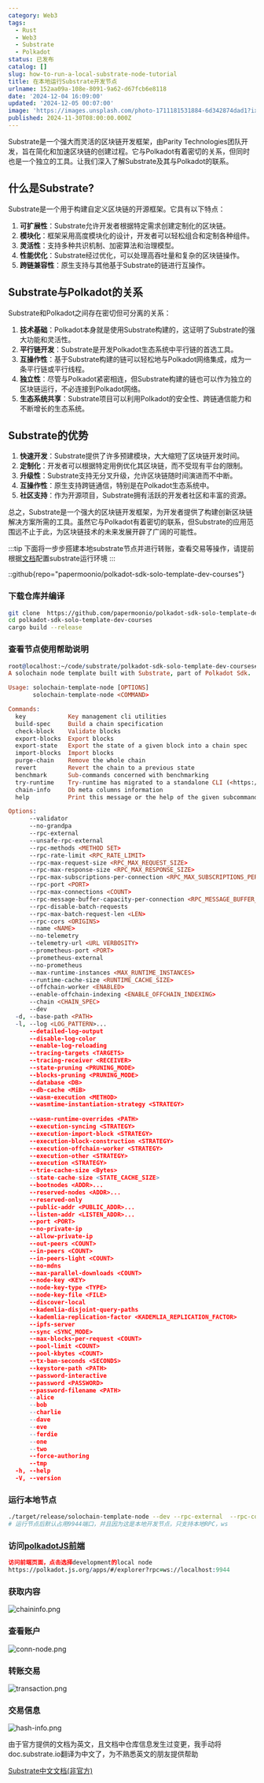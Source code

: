 ```yaml
---
category: Web3
tags:
  - Rust
  - Web3
  - Substrate
  - Polkadot
status: 已发布
catalog: []
slug: how-to-run-a-local-substrate-node-tutorial
title: 在本地运行Substrate开发节点
urlname: 152aa09a-108e-8091-9a62-d67fcb6e8118
date: '2024-12-04 16:09:00'
updated: '2024-12-05 00:07:00'
image: 'https://images.unsplash.com/photo-1711181531884-6d342874dad1?ixlib=rb-4.0.3&q=85&fm=jpg&crop=entropy&cs=srgb'
published: 2024-11-30T08:00:00.000Z
---
```


Substrate是一个强大而灵活的区块链开发框架，由Parity Technologies团队开发，旨在简化和加速区块链的创建过程。它与Polkadot有着密切的关系，但同时也是一个独立的工具。让我们深入了解Substrate及其与Polkadot的联系。


## 什么是Substrate?


Substrate是一个用于构建自定义区块链的开源框架。它具有以下特点：

1. **可扩展性**：Substrate允许开发者根据特定需求创建定制化的区块链。
2. **模块化**：框架采用高度模块化的设计，开发者可以轻松组合和定制各种组件。
3. **灵活性**：支持多种共识机制、加密算法和治理模型。
4. **性能优化**：Substrate经过优化，可以处理高吞吐量和复杂的区块链操作。
5. **跨链兼容性**：原生支持与其他基于Substrate的链进行互操作。

## Substrate与Polkadot的关系


Substrate和Polkadot之间存在密切但可分离的关系：

1. **技术基础**：Polkadot本身就是使用Substrate构建的，这证明了Substrate的强大功能和灵活性。
2. **平行链开发**：Substrate是开发Polkadot生态系统中平行链的首选工具。
3. **互操作性**：基于Substrate构建的链可以轻松地与Polkadot网络集成，成为一条平行链或平行线程。
4. **独立性**：尽管与Polkadot紧密相连，但Substrate构建的链也可以作为独立的区块链运行，不必连接到Polkadot网络。
5. **生态系统共享**：Substrate项目可以利用Polkadot的安全性、跨链通信能力和不断增长的生态系统。

## Substrate的优势

1. **快速开发**：Substrate提供了许多预建模块，大大缩短了区块链开发时间。
2. **定制化**：开发者可以根据特定用例优化其区块链，而不受现有平台的限制。
3. **升级性**：Substrate支持无分叉升级，允许区块链随时间演进而不中断。
4. **互操作性**：原生支持跨链通信，特别是在Polkadot生态系统中。
5. **社区支持**：作为开源项目，Substrate拥有活跃的开发者社区和丰富的资源。

总之，Substrate是一个强大的区块链开发框架，为开发者提供了构建创新区块链解决方案所需的工具。虽然它与Polkadot有着密切的联系，但Substrate的应用范围远不止于此，为区块链技术的未来发展开辟了广阔的可能性。


:::tip
下面将一步步搭建本地substrate节点并进行转账，查看交易等操作，请提前根据[文档](https://substrate-docs.pages.dev/en/install/macos/?mode=light)配置substrate运行环境
:::


::github{repo="papermoonio/polkadot-sdk-solo-template-dev-courses"}


### 下载仓库并编译


```bash
git clone  https://github.com/papermoonio/polkadot-sdk-solo-template-dev-courses 
cd polkadot-sdk-solo-template-dev-courses
cargo build --release
```


### 查看节点使用帮助说明


```prolog
root@localhost:~/code/substrate/polkadot-sdk-solo-template-dev-courses# ./target/release/solochain-template-node -h
A solochain node template built with Substrate, part of Polkadot Sdk.

Usage: solochain-template-node [OPTIONS]
       solochain-template-node <COMMAND>

Commands:
  key            Key management cli utilities
  build-spec     Build a chain specification
  check-block    Validate blocks
  export-blocks  Export blocks
  export-state   Export the state of a given block into a chain spec
  import-blocks  Import blocks
  purge-chain    Remove the whole chain
  revert         Revert the chain to a previous state
  benchmark      Sub-commands concerned with benchmarking
  try-runtime    Try-runtime has migrated to a standalone CLI (<https://github.com/paritytech/try-runtime-cli>). The subcommand exists as a stub and deprecation notice. It will be removed entirely some time after January 2024
  chain-info     Db meta columns information
  help           Print this message or the help of the given subcommand(s)

Options:
      --validator                                                                                Enable validator mode
      --no-grandpa                                                                               Disable GRANDPA
      --rpc-external                                                                             Listen to all RPC interfaces (default: local)
      --unsafe-rpc-external                                                                      Listen to all RPC interfaces
      --rpc-methods <METHOD SET>                                                                 RPC methods to expose. [default: auto] [possible values: auto, safe, unsafe]
      --rpc-rate-limit <RPC_RATE_LIMIT>                                                          RPC rate limiting (calls/minute) for each connection
      --rpc-max-request-size <RPC_MAX_REQUEST_SIZE>                                              Set the maximum RPC request payload size for both HTTP and WS in megabytes [default: 15]
      --rpc-max-response-size <RPC_MAX_RESPONSE_SIZE>                                            Set the maximum RPC response payload size for both HTTP and WS in megabytes [default: 15]
      --rpc-max-subscriptions-per-connection <RPC_MAX_SUBSCRIPTIONS_PER_CONNECTION>              Set the maximum concurrent subscriptions per connection [default: 1024]
      --rpc-port <PORT>                                                                          Specify JSON-RPC server TCP port
      --rpc-max-connections <COUNT>                                                              Maximum number of RPC server connections [default: 100]
      --rpc-message-buffer-capacity-per-connection <RPC_MESSAGE_BUFFER_CAPACITY_PER_CONNECTION>  The number of messages the RPC server is allowed to keep in memory [default: 64]
      --rpc-disable-batch-requests                                                               Disable RPC batch requests
      --rpc-max-batch-request-len <LEN>                                                          Limit the max length per RPC batch request
      --rpc-cors <ORIGINS>                                                                       Specify browser *origins* allowed to access the HTTP & WS RPC servers
      --name <NAME>                                                                              The human-readable name for this node
      --no-telemetry                                                                             Disable connecting to the Substrate telemetry server
      --telemetry-url <URL VERBOSITY>                                                            The URL of the telemetry server to connect to
      --prometheus-port <PORT>                                                                   Specify Prometheus exporter TCP Port
      --prometheus-external                                                                      Expose Prometheus exporter on all interfaces
      --no-prometheus                                                                            Do not expose a Prometheus exporter endpoint
      --max-runtime-instances <MAX_RUNTIME_INSTANCES>                                            The size of the instances cache for each runtime [max: 32] [default: 8]
      --runtime-cache-size <RUNTIME_CACHE_SIZE>                                                  Maximum number of different runtimes that can be cached [default: 2]
      --offchain-worker <ENABLED>                                                                Execute offchain workers on every block [default: when-authority] [possible values: always, never, when-authority]
      --enable-offchain-indexing <ENABLE_OFFCHAIN_INDEXING>                                      Enable offchain indexing API [default: false] [possible values: true, false]
      --chain <CHAIN_SPEC>                                                                       Specify the chain specification
      --dev                                                                                      Specify the development chain
  -d, --base-path <PATH>                                                                         Specify custom base path
  -l, --log <LOG_PATTERN>...                                                                     Sets a custom logging filter (syntax: `<target>=<level>`)
      --detailed-log-output                                                                      Enable detailed log output
      --disable-log-color                                                                        Disable log color output
      --enable-log-reloading                                                                     Enable feature to dynamically update and reload the log filter
      --tracing-targets <TARGETS>                                                                Sets a custom profiling filter
      --tracing-receiver <RECEIVER>                                                              Receiver to process tracing messages [default: log] [possible values: log]
      --state-pruning <PRUNING_MODE>                                                             Specify the state pruning mode
      --blocks-pruning <PRUNING_MODE>                                                            Specify the blocks pruning mode [default: archive-canonical]
      --database <DB>                                                                            Select database backend to use [possible values: rocksdb, paritydb, auto, paritydb-experimental]
      --db-cache <MiB>                                                                           Limit the memory the database cache can use
      --wasm-execution <METHOD>                                                                  Method for executing Wasm runtime code [default: compiled] [possible values: interpreted-i-know-what-i-do, compiled]
      --wasmtime-instantiation-strategy <STRATEGY>                                               The WASM instantiation method to use [default: pooling-copy-on-write] [possible values: pooling-copy-on-write, recreate-instance-copy-on-write, pooling,
                                                                                                 recreate-instance]
      --wasm-runtime-overrides <PATH>                                                            Specify the path where local WASM runtimes are stored
      --execution-syncing <STRATEGY>                                                             Runtime execution strategy for importing blocks during initial sync [possible values: native, wasm, both, native-else-wasm]
      --execution-import-block <STRATEGY>                                                        Runtime execution strategy for general block import (including locally authored blocks) [possible values: native, wasm, both, native-else-wasm]
      --execution-block-construction <STRATEGY>                                                  Runtime execution strategy for constructing blocks [possible values: native, wasm, both, native-else-wasm]
      --execution-offchain-worker <STRATEGY>                                                     Runtime execution strategy for offchain workers [possible values: native, wasm, both, native-else-wasm]
      --execution-other <STRATEGY>                                                               Runtime execution strategy when not syncing, importing or constructing blocks [possible values: native, wasm, both, native-else-wasm]
      --execution <STRATEGY>                                                                     The execution strategy that should be used by all execution contexts [possible values: native, wasm, both, native-else-wasm]
      --trie-cache-size <Bytes>                                                                  Specify the state cache size [default: 67108864]
      --state-cache-size <STATE_CACHE_SIZE>                                                      DEPRECATED: switch to `--trie-cache-size`
      --bootnodes <ADDR>...                                                                      Specify a list of bootnodes
      --reserved-nodes <ADDR>...                                                                 Specify a list of reserved node addresses
      --reserved-only                                                                            Whether to only synchronize the chain with reserved nodes
      --public-addr <PUBLIC_ADDR>...                                                             Public address that other nodes will use to connect to this node
      --listen-addr <LISTEN_ADDR>...                                                             Listen on this multiaddress
      --port <PORT>                                                                              Specify p2p protocol TCP port
      --no-private-ip                                                                            Always forbid connecting to private IPv4/IPv6 addresses
      --allow-private-ip                                                                         Always accept connecting to private IPv4/IPv6 addresses
      --out-peers <COUNT>                                                                        Number of outgoing connections we're trying to maintain [default: 8]
      --in-peers <COUNT>                                                                         Maximum number of inbound full nodes peers [default: 32]
      --in-peers-light <COUNT>                                                                   Maximum number of inbound light nodes peers [default: 100]
      --no-mdns                                                                                  Disable mDNS discovery (default: true)
      --max-parallel-downloads <COUNT>                                                           Maximum number of peers from which to ask for the same blocks in parallel [default: 5]
      --node-key <KEY>                                                                           Secret key to use for p2p networking
      --node-key-type <TYPE>                                                                     Crypto primitive to use for p2p networking [default: ed25519] [possible values: ed25519]
      --node-key-file <FILE>                                                                     File from which to read the node's secret key to use for p2p networking
      --discover-local                                                                           Enable peer discovery on local networks
      --kademlia-disjoint-query-paths                                                            Require iterative Kademlia DHT queries to use disjoint paths
      --kademlia-replication-factor <KADEMLIA_REPLICATION_FACTOR>                                Kademlia replication factor [default: 20]
      --ipfs-server                                                                              Join the IPFS network and serve transactions over bitswap protocol
      --sync <SYNC_MODE>                                                                         Blockchain syncing mode. [default: full] [possible values: full, fast, fast-unsafe, warp]
      --max-blocks-per-request <COUNT>                                                           Maximum number of blocks per request [default: 64]
      --pool-limit <COUNT>                                                                       Maximum number of transactions in the transaction pool [default: 8192]
      --pool-kbytes <COUNT>                                                                      Maximum number of kilobytes of all transactions stored in the pool [default: 20480]
      --tx-ban-seconds <SECONDS>                                                                 How long a transaction is banned for
      --keystore-path <PATH>                                                                     Specify custom keystore path
      --password-interactive                                                                     Use interactive shell for entering the password used by the keystore
      --password <PASSWORD>                                                                      Password used by the keystore
      --password-filename <PATH>                                                                 File that contains the password used by the keystore
      --alice                                                                                    Shortcut for `--name Alice --validator`
      --bob                                                                                      Shortcut for `--name Bob --validator`
      --charlie                                                                                  Shortcut for `--name Charlie --validator`
      --dave                                                                                     Shortcut for `--name Dave --validator`
      --eve                                                                                      Shortcut for `--name Eve --validator`
      --ferdie                                                                                   Shortcut for `--name Ferdie --validator`
      --one                                                                                      Shortcut for `--name One --validator`
      --two                                                                                      Shortcut for `--name Two --validator`
      --force-authoring                                                                          Enable authoring even when offline
      --tmp                                                                                      Run a temporary node
  -h, --help                                                                                     Print help (see more with '--help')
  -V, --version                                                                                  Print version
```


### 运行本地节点


```bash
./target/release/solochain-template-node --dev --rpc-external  --rpc-cors all
# 运行节点后默认占用9944端口，并且因为这是本地开发节点，只支持本地RPC，ws
```


### 访问[polkadotJS前端](https://polkadot.js.org/apps/#/explorer?rpc=ws://localhost:9944)


```prolog
访问前端页面，点击选择development的local node
https://polkadot.js.org/apps/#/explorer?rpc=ws://localhost:9944
```


### 获取内容


![chaininfo.png](https://prod-files-secure.s3.us-west-2.amazonaws.com/5d24fe63-e567-4804-86f9-9fdc62e13082/89be5adf-5619-4306-be75-45b425e3c446/chaininfo.png?X-Amz-Algorithm=AWS4-HMAC-SHA256&X-Amz-Content-Sha256=UNSIGNED-PAYLOAD&X-Amz-Credential=ASIAZI2LB4663BGCYXAS%2F20250402%2Fus-west-2%2Fs3%2Faws4_request&X-Amz-Date=20250402T213254Z&X-Amz-Expires=3600&X-Amz-Security-Token=IQoJb3JpZ2luX2VjEHYaCXVzLXdlc3QtMiJHMEUCIQC5RKGguNp3xiQIPsCAP0MXa19EWClPeEM3qzdUtd4ScwIgWhu6HuwC5Qh4gxh4tXYrxHlAck4h45IM5IPOEqSzgOYqiAQI3%2F%2F%2F%2F%2F%2F%2F%2F%2F%2F%2FARAAGgw2Mzc0MjMxODM4MDUiDMUoL3PaVyzCSKbcxyrcA6pDHwbp%2F1MqzZLn7wf13Wzi1%2B7HAydD%2FwvmM%2Bf%2FbAOzCBtkjv2C9gjeJCRGeXiSfK4DcvfxIkFSeCRql79kPady1f3yJ0yXcXTj5txzJxO4fQZPb3nCckEhY6uARi%2B4%2FSawlFndPPehU3FFh6sNUIlaqM5MwtlLc5nzVozS%2FUNVoXk7LOwtsYh7nhqkMMjr02YeTsyk2EQ%2BwlnkzcaNrJPsyzlcUhXTWat3vJMdkOYm26CoXkvsBH1hVHKeDRXJiLWf5zTeOHOsCJOHnlpXKpxcNsMZfLRYV5cdINE6OkcXaFsiJHnWldPfdkdIsHBIXEh6ETGC%2BA3pNdZQoohoEM0XN3BZ1v3YNSvRwijNIGaVa%2Fz0ZlbOKZdCWMM9Cfz%2FdnmuaJNiIj3WusgZokZ2fDRKCbRyxu6kw%2BypaFM3PJqtvB%2B9Dk%2BYHyVQf69Ioeo%2FURFXIvQdTb7eN3ewudBsvcM7N1dvNOwPaiMTE2PLrtl6reqwqbBOUb2KkCmCTHOBBDfXvSJ6carkeFo%2Bv0KsnLxBK4AjiV74WyqBoUBNQymCgafbMlmSeOEoFPH66MbPxrsNS7ie82iiQtnjLI%2BnGhqbTsQSs3%2Fzj6mai0B5SHcoy3NeKvEZxVE9vHrZMO7Vtr8GOqUBl3VoRIZU358IcE7vBjM4E0FdlCKHxuietUNEXTDUAVr0z%2B8o%2F6g4HAeqRfsTIJQ9n505kpZXfcG77w8yU5PMHb1TGgRL0zxNnQPcIFjD%2BCtHNCg4XcqL3gyrrU%2BSTxAmn9chGgTn4oh%2B2F5GCyVb7VchHptp9On01%2FHdFmStU1NmZnsKHwoti3mZ0AfhQMbXrILQozP5Nozzs3J50etBdNT8fb%2Bg&X-Amz-Signature=1e9e046056246fd5c37f1d570c495fee0895e476801486820b77969ad9a0ca0d&X-Amz-SignedHeaders=host&x-id=GetObject)


### 查看账户


![conn-node.png](https://prod-files-secure.s3.us-west-2.amazonaws.com/5d24fe63-e567-4804-86f9-9fdc62e13082/05964f92-c6d8-42d1-b4a1-b3a852295683/conn-node.png?X-Amz-Algorithm=AWS4-HMAC-SHA256&X-Amz-Content-Sha256=UNSIGNED-PAYLOAD&X-Amz-Credential=ASIAZI2LB4663BGCYXAS%2F20250402%2Fus-west-2%2Fs3%2Faws4_request&X-Amz-Date=20250402T213254Z&X-Amz-Expires=3600&X-Amz-Security-Token=IQoJb3JpZ2luX2VjEHYaCXVzLXdlc3QtMiJHMEUCIQC5RKGguNp3xiQIPsCAP0MXa19EWClPeEM3qzdUtd4ScwIgWhu6HuwC5Qh4gxh4tXYrxHlAck4h45IM5IPOEqSzgOYqiAQI3%2F%2F%2F%2F%2F%2F%2F%2F%2F%2F%2FARAAGgw2Mzc0MjMxODM4MDUiDMUoL3PaVyzCSKbcxyrcA6pDHwbp%2F1MqzZLn7wf13Wzi1%2B7HAydD%2FwvmM%2Bf%2FbAOzCBtkjv2C9gjeJCRGeXiSfK4DcvfxIkFSeCRql79kPady1f3yJ0yXcXTj5txzJxO4fQZPb3nCckEhY6uARi%2B4%2FSawlFndPPehU3FFh6sNUIlaqM5MwtlLc5nzVozS%2FUNVoXk7LOwtsYh7nhqkMMjr02YeTsyk2EQ%2BwlnkzcaNrJPsyzlcUhXTWat3vJMdkOYm26CoXkvsBH1hVHKeDRXJiLWf5zTeOHOsCJOHnlpXKpxcNsMZfLRYV5cdINE6OkcXaFsiJHnWldPfdkdIsHBIXEh6ETGC%2BA3pNdZQoohoEM0XN3BZ1v3YNSvRwijNIGaVa%2Fz0ZlbOKZdCWMM9Cfz%2FdnmuaJNiIj3WusgZokZ2fDRKCbRyxu6kw%2BypaFM3PJqtvB%2B9Dk%2BYHyVQf69Ioeo%2FURFXIvQdTb7eN3ewudBsvcM7N1dvNOwPaiMTE2PLrtl6reqwqbBOUb2KkCmCTHOBBDfXvSJ6carkeFo%2Bv0KsnLxBK4AjiV74WyqBoUBNQymCgafbMlmSeOEoFPH66MbPxrsNS7ie82iiQtnjLI%2BnGhqbTsQSs3%2Fzj6mai0B5SHcoy3NeKvEZxVE9vHrZMO7Vtr8GOqUBl3VoRIZU358IcE7vBjM4E0FdlCKHxuietUNEXTDUAVr0z%2B8o%2F6g4HAeqRfsTIJQ9n505kpZXfcG77w8yU5PMHb1TGgRL0zxNnQPcIFjD%2BCtHNCg4XcqL3gyrrU%2BSTxAmn9chGgTn4oh%2B2F5GCyVb7VchHptp9On01%2FHdFmStU1NmZnsKHwoti3mZ0AfhQMbXrILQozP5Nozzs3J50etBdNT8fb%2Bg&X-Amz-Signature=b84a284190caeea323b98450b5e3e106b67c5a9b3eb618918cfc59a149c65455&X-Amz-SignedHeaders=host&x-id=GetObject)


### 转账交易


![transaction.png](https://prod-files-secure.s3.us-west-2.amazonaws.com/5d24fe63-e567-4804-86f9-9fdc62e13082/65593d3b-9b56-4fbe-a383-1447c903127f/transaction.png?X-Amz-Algorithm=AWS4-HMAC-SHA256&X-Amz-Content-Sha256=UNSIGNED-PAYLOAD&X-Amz-Credential=ASIAZI2LB4663BGCYXAS%2F20250402%2Fus-west-2%2Fs3%2Faws4_request&X-Amz-Date=20250402T213254Z&X-Amz-Expires=3600&X-Amz-Security-Token=IQoJb3JpZ2luX2VjEHYaCXVzLXdlc3QtMiJHMEUCIQC5RKGguNp3xiQIPsCAP0MXa19EWClPeEM3qzdUtd4ScwIgWhu6HuwC5Qh4gxh4tXYrxHlAck4h45IM5IPOEqSzgOYqiAQI3%2F%2F%2F%2F%2F%2F%2F%2F%2F%2F%2FARAAGgw2Mzc0MjMxODM4MDUiDMUoL3PaVyzCSKbcxyrcA6pDHwbp%2F1MqzZLn7wf13Wzi1%2B7HAydD%2FwvmM%2Bf%2FbAOzCBtkjv2C9gjeJCRGeXiSfK4DcvfxIkFSeCRql79kPady1f3yJ0yXcXTj5txzJxO4fQZPb3nCckEhY6uARi%2B4%2FSawlFndPPehU3FFh6sNUIlaqM5MwtlLc5nzVozS%2FUNVoXk7LOwtsYh7nhqkMMjr02YeTsyk2EQ%2BwlnkzcaNrJPsyzlcUhXTWat3vJMdkOYm26CoXkvsBH1hVHKeDRXJiLWf5zTeOHOsCJOHnlpXKpxcNsMZfLRYV5cdINE6OkcXaFsiJHnWldPfdkdIsHBIXEh6ETGC%2BA3pNdZQoohoEM0XN3BZ1v3YNSvRwijNIGaVa%2Fz0ZlbOKZdCWMM9Cfz%2FdnmuaJNiIj3WusgZokZ2fDRKCbRyxu6kw%2BypaFM3PJqtvB%2B9Dk%2BYHyVQf69Ioeo%2FURFXIvQdTb7eN3ewudBsvcM7N1dvNOwPaiMTE2PLrtl6reqwqbBOUb2KkCmCTHOBBDfXvSJ6carkeFo%2Bv0KsnLxBK4AjiV74WyqBoUBNQymCgafbMlmSeOEoFPH66MbPxrsNS7ie82iiQtnjLI%2BnGhqbTsQSs3%2Fzj6mai0B5SHcoy3NeKvEZxVE9vHrZMO7Vtr8GOqUBl3VoRIZU358IcE7vBjM4E0FdlCKHxuietUNEXTDUAVr0z%2B8o%2F6g4HAeqRfsTIJQ9n505kpZXfcG77w8yU5PMHb1TGgRL0zxNnQPcIFjD%2BCtHNCg4XcqL3gyrrU%2BSTxAmn9chGgTn4oh%2B2F5GCyVb7VchHptp9On01%2FHdFmStU1NmZnsKHwoti3mZ0AfhQMbXrILQozP5Nozzs3J50etBdNT8fb%2Bg&X-Amz-Signature=7aeb820f6cfdd6fc38b21128299b0f6a88ca3c52d13b835274df5766473351bc&X-Amz-SignedHeaders=host&x-id=GetObject)


### 交易信息


![hash-info.png](https://prod-files-secure.s3.us-west-2.amazonaws.com/5d24fe63-e567-4804-86f9-9fdc62e13082/7b9b0ba8-edf2-4998-9e9d-9cde7a64aa23/hash-info.png?X-Amz-Algorithm=AWS4-HMAC-SHA256&X-Amz-Content-Sha256=UNSIGNED-PAYLOAD&X-Amz-Credential=ASIAZI2LB4663BGCYXAS%2F20250402%2Fus-west-2%2Fs3%2Faws4_request&X-Amz-Date=20250402T213254Z&X-Amz-Expires=3600&X-Amz-Security-Token=IQoJb3JpZ2luX2VjEHYaCXVzLXdlc3QtMiJHMEUCIQC5RKGguNp3xiQIPsCAP0MXa19EWClPeEM3qzdUtd4ScwIgWhu6HuwC5Qh4gxh4tXYrxHlAck4h45IM5IPOEqSzgOYqiAQI3%2F%2F%2F%2F%2F%2F%2F%2F%2F%2F%2FARAAGgw2Mzc0MjMxODM4MDUiDMUoL3PaVyzCSKbcxyrcA6pDHwbp%2F1MqzZLn7wf13Wzi1%2B7HAydD%2FwvmM%2Bf%2FbAOzCBtkjv2C9gjeJCRGeXiSfK4DcvfxIkFSeCRql79kPady1f3yJ0yXcXTj5txzJxO4fQZPb3nCckEhY6uARi%2B4%2FSawlFndPPehU3FFh6sNUIlaqM5MwtlLc5nzVozS%2FUNVoXk7LOwtsYh7nhqkMMjr02YeTsyk2EQ%2BwlnkzcaNrJPsyzlcUhXTWat3vJMdkOYm26CoXkvsBH1hVHKeDRXJiLWf5zTeOHOsCJOHnlpXKpxcNsMZfLRYV5cdINE6OkcXaFsiJHnWldPfdkdIsHBIXEh6ETGC%2BA3pNdZQoohoEM0XN3BZ1v3YNSvRwijNIGaVa%2Fz0ZlbOKZdCWMM9Cfz%2FdnmuaJNiIj3WusgZokZ2fDRKCbRyxu6kw%2BypaFM3PJqtvB%2B9Dk%2BYHyVQf69Ioeo%2FURFXIvQdTb7eN3ewudBsvcM7N1dvNOwPaiMTE2PLrtl6reqwqbBOUb2KkCmCTHOBBDfXvSJ6carkeFo%2Bv0KsnLxBK4AjiV74WyqBoUBNQymCgafbMlmSeOEoFPH66MbPxrsNS7ie82iiQtnjLI%2BnGhqbTsQSs3%2Fzj6mai0B5SHcoy3NeKvEZxVE9vHrZMO7Vtr8GOqUBl3VoRIZU358IcE7vBjM4E0FdlCKHxuietUNEXTDUAVr0z%2B8o%2F6g4HAeqRfsTIJQ9n505kpZXfcG77w8yU5PMHb1TGgRL0zxNnQPcIFjD%2BCtHNCg4XcqL3gyrrU%2BSTxAmn9chGgTn4oh%2B2F5GCyVb7VchHptp9On01%2FHdFmStU1NmZnsKHwoti3mZ0AfhQMbXrILQozP5Nozzs3J50etBdNT8fb%2Bg&X-Amz-Signature=1a73ee52fdda49e081cf97c8734578b0db7604291042f79e94097bf2b63b5b3a&X-Amz-SignedHeaders=host&x-id=GetObject)


由于官方提供的文档为英文，且文档中仓库信息发生过变更，我手动将doc.substrate.io翻译为中文了，为不熟悉英文的朋友提供帮助


[ Substrate中文文档(非官方)](https://substrate-docs.pages.dev/en/tutorials/build-a-blockchain/?mode=light)

